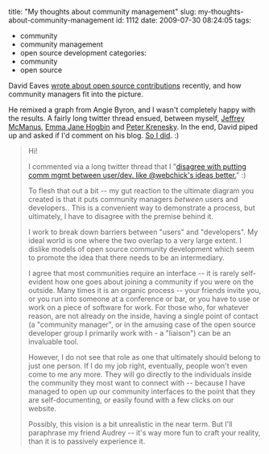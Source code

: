 title: "My thoughts about community management"
slug: my-thoughts-about-community-management
id: 1112
date: 2009-07-30 08:24:05
tags: 
- community
- community management
- open source development
categories: 
- community
- open source

David Eaves [wrote about open source contributions](http://eaves.ca/2009/07/28/remixing-angie-byron-to-create-the-next-million-mozillians/) recently, and how community managers fit into the picture. 

He remixed a graph from Angie Byron, and I wasn't completely happy with the results. A fairly long twitter thread ensued, between myself, [Jeffrey McManus](http://twitter.com/jeffreymcmanus), [Emma Jane Hogbin](http://twitter.com/emmajanedotnet) and [Peter Krenesky](http://twitter.com/kreneskyp). In the end, David piped up and asked if I'd comment on his blog.  [So I did](http://eaves.ca/2009/07/28/remixing-angie-byron-to-create-the-next-million-mozillians/?dsq=13663998#comment-13663998). :)

> Hi! > 
> 
> I commented via a long twitter thread that I "[disagree with putting comm mgmt between user/dev. like @webchick's ideas better.](http://twitter.com/selenamarie/status/2909858071)"  :)> 
> 
> To flesh that out a bit -- my gut reaction to the ultimate diagram you created is that it puts community managers *between* users and developers.. This is a convenient way to demonstrate a process, but ultimately, I have to disagree with the premise behind it.> 
> 
> I work to break down barriers between "users" and "developers". My ideal world is one where the two overlap to a very large extent. I dislike models of open source community development which seem to promote the idea that there needs to be an intermediary. > 
> 
> I agree that most communities require an interface -- it is rarely self-evident how one goes about joining a community if you were on the outside. Many times it is an organic process -- your friends invite you, or you run into someone at a conference or bar, or you have to use or work on a piece of software for work. For those who, for whatever reason, are not already on the inside, having a single point of contact (a "community manager", or in the amusing case of the open source developer group I primarily work with - a "liaison") can be an invaluable tool.> 
> 
> However, I do not see that role as one that ultimately should belong to just one person. If I do my job right, eventually, people won't even come to me any more. They will go directly to the individuals inside the community they most want to connect with -- because I have managed to open up our community interfaces to the point that they are self-documenting, or easily found with a few clicks on our website.> 
> 
> Possibly, this vision is a bit unrealistic in the near term. But I'll paraphrase my friend Audrey -- it's way more fun to craft your reality, than it is to passively experience it.
